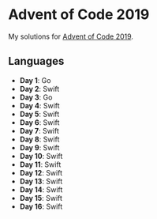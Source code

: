 Advent of Code 2019
===================

My solutions for [Advent of Code 2019](https://adventofcode.com/2019).

Languages
---------

 - **Day 1**: Go
 - **Day 2**: Swift
 - **Day 3**: Go
 - **Day 4**: Swift
 - **Day 5**: Swift
 - **Day 6**: Swift
 - **Day 7**: Swift
 - **Day 8**: Swift
 - **Day 9**: Swift
 - **Day 10**: Swift
 - **Day 11**: Swift
 - **Day 12**: Swift
 - **Day 13**: Swift
 - **Day 14**: Swift
 - **Day 15**: Swift
 - **Day 16**: Swift
